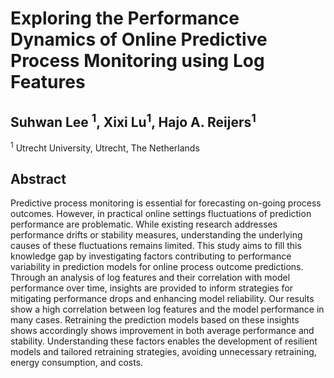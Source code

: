 # Exploring the Performance Dynamics of Online Predictive Process Monitoring using Log Features
## Suhwan Lee <sup>1</sup>, Xixi Lu<sup>1</sup>, Hajo A. Reijers<sup>1</sup>

<sup>1</sup> Utrecht University, Utrecht, The Netherlands

## Abstract
Predictive process monitoring is essential for forecasting on-going process outcomes. However, in practical online settings fluctuations of prediction performance are problematic. While existing research addresses performance drifts or stability measures, understanding the underlying causes of these fluctuations remains limited. This study aims to fill this knowledge gap by investigating factors contributing to performance variability in prediction models for online process outcome predictions. Through an analysis of log features and their correlation with model performance over time, insights are provided to inform strategies for mitigating performance drops and enhancing model reliability. Our results show a high correlation between log features and the model performance in many cases. Retraining the prediction models based on these insights shows accordingly shows improvement in both average performance and stability. Understanding these factors enables the development of resilient models and tailored retraining strategies, avoiding unnecessary retraining, energy consumption, and costs.

